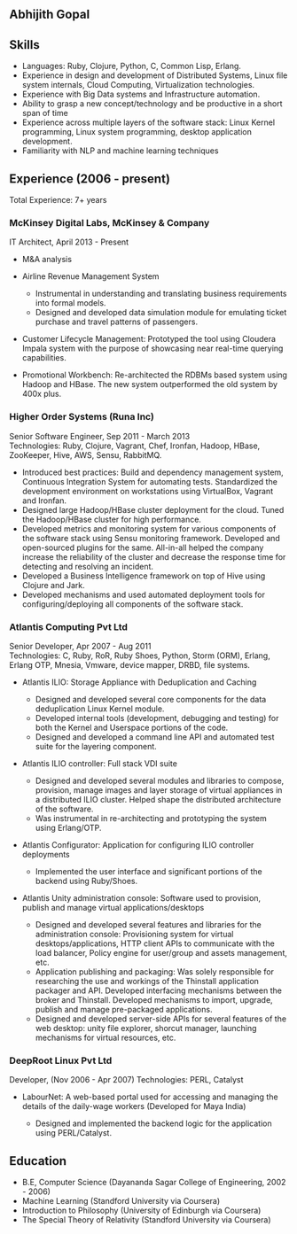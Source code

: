 ## Abhijith Gopal

## Skills

* Languages: Ruby, Clojure, Python, C, Common Lisp, Erlang.
* Experience in design and development of Distributed Systems, Linux file system internals, Cloud Computing, Virtualization technologies.
* Experience with Big Data systems and Infrastructure automation.
* Ability to grasp a new concept/technology and be productive in a short span of time
* Experience across multiple layers of the software stack: Linux Kernel programming, Linux system programming, desktop application development.
* Familiarity with NLP and machine learning techniques

## Experience  (2006 - present)
Total Experience: 7+ years

### McKinsey Digital Labs, McKinsey & Company

IT Architect, April 2013 - Present

* M&A analysis

* Airline Revenue Management System

    * Instrumental in understanding and translating business requirements into formal models.
    * Designed and developed data simulation module for emulating ticket purchase and travel patterns of passengers.

* Customer Lifecycle Management: Prototyped the tool using Cloudera Impala system with the purpose of showcasing near real-time querying capabilities.

* Promotional Workbench: Re-architected the RDBMs based system using Hadoop and HBase. The new system outperformed the old system by 400x plus.

### Higher Order Systems (Runa Inc)

Senior Software Engineer, Sep 2011 - March 2013  
Technologies: Ruby, Clojure, Vagrant, Chef, Ironfan, Hadoop, HBase, ZooKeeper, Hive, AWS, Sensu, RabbitMQ.

* Introduced best practices: Build and dependency management system, Continuous Integration System for automating tests. Standardized the development environment on workstations using VirtualBox, Vagrant and Ironfan.  
* Designed large Hadoop/HBase cluster deployment for the cloud. Tuned the Hadoop/HBase cluster for high performance.  
* Developed metrics and monitoring system for various components of the software stack using Sensu monitoring framework. Developed and open-sourced plugins for the same. All-in-all helped the company increase the reliability of the cluster and decrease the response time for detecting and resolving an incident.  
* Developed a Business Intelligence framework on top of Hive using Clojure and Jark.  
* Developed mechanisms and used automated deployment tools for configuring/deploying all components of the software stack.



### Atlantis Computing Pvt Ltd

Senior Developer, Apr 2007 - Aug 2011  
Technologies: C, Ruby, RoR, Ruby Shoes, Python, Storm (ORM), Erlang, Erlang OTP, Mnesia, Vmware, device mapper, DRBD, file systems.

* Atlantis ILIO: Storage Appliance with Deduplication and Caching
    
    * Designed and developed several core components for the data deduplication Linux Kernel module.  
    * Developed internal tools (development, debugging and testing) for both the Kernel and Userspace portions of the code.  
    * Designed and developed a command line API and automated test suite for the layering component.  

* Atlantis ILIO controller: Full stack VDI suite

    * Designed and developed several modules and libraries to compose, provision, manage images and layer storage of virtual appliances in a distributed ILIO cluster. Helped shape the distributed architecture of the software.  
    * Was instrumental in re-architecting and prototyping the system using Erlang/OTP.
    
* Atlantis Configurator: Application for configuring ILIO controller deployments

    * Implemented the user interface and significant portions of the backend using Ruby/Shoes.

* Atlantis Unity administration console: Software used to provision, publish and manage virtual applications/desktops

    * Designed and developed several features and libraries for the administration console: Provisioning system for virtual desktops/applications, HTTP client APIs to communicate with the load balancer, Policy engine for user/group and assets management, etc.  
    * Application publishing and packaging: Was solely responsible for researching the use and workings of the Thinstall application packager and API. Developed interfacing mechanisms between the broker and Thinstall. Developed mechanisms to import, upgrade, publish and manage pre-packaged applications.  
    * Designed and developed server-side APIs for several features of the web desktop: unity file explorer, shorcut manager, launching mechanisms for virtual resources, etc.


### DeepRoot Linux Pvt Ltd 

Developer, (Nov 2006 - Apr 2007)
Technologies: PERL, Catalyst

* LabourNet: A web-based portal used for accessing and managing the details of the daily-wage workers (Developed for Maya India)

  * Designed and implemented the backend logic for the application using PERL/Catalyst.


## Education

* B.E, Computer Science (Dayananda Sagar College of Engineering, 2002 - 2006)
* Machine Learning (Standford University via Coursera)
* Introduction to Philosophy (University of Edinburgh via Coursera)
* The Special Theory of Relativity (Standford University via Coursera)

